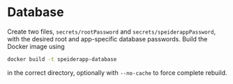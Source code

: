 # Database
Create two files, ```secrets/rootPassword``` and ```secrets/speiderappPassword```,
with the desired root and app-specific database passwords. Build the Docker image using  
```bash
docker build -t speiderapp-database
```
in the correct directory, optionally with ```--no-cache``` to force complete rebuild.